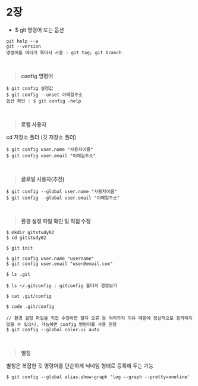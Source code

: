 # 2장

-   $ git 명령어 또는 옵션

```
git help --a
git --version
명령어를 여러개 묶어서 사용 : git tag; git branch
```

<br>

> **config 명령어**

```
$ git config 설정값
$ git config --unset 이메일주소
옵션 확인 : $ git config -help
```

<br>

> **로컬 사용자**

cd 저장소 폴더 (깃 저장소 폴더)

```
$ git config user.name "사용자이름"
$ git config user.email "이메일주소"
```

<br>

> **글로벌 사용자(추천)**

```
$ git config --global user.name "사용자이름"
$ git config --global user.email "이메일주소"

```

<br>

> **환경 설정 파일 확인 및 직접 수정**

```
$ mkdir gitstudy02
$ cd gitstudy02

$ git init

$ git config user.name "username"
$ git config user.email "user@email.com"

$ ls .git

$ ls ~/.gitconfig : gitconfig 폴더의 경로보기

$ cat .git/config

$ code .git/config

// 환경 설정 파일을 직접 수정하면 철자 오류 등 여러가지 이유 때문에 정상적으로 동작하지 않을 수 있으니, 가능하면 config 명령어를 사용 권장
$ git config --global color.ui auto

```

<br>

> **별칭**

별칭은 복잡한 깃 명령어를 단순하게 닉네임 형태로 등록해 두는 기능

```
$ git config --global alias.show-graph 'log --graph --pretty=oneline'
```
